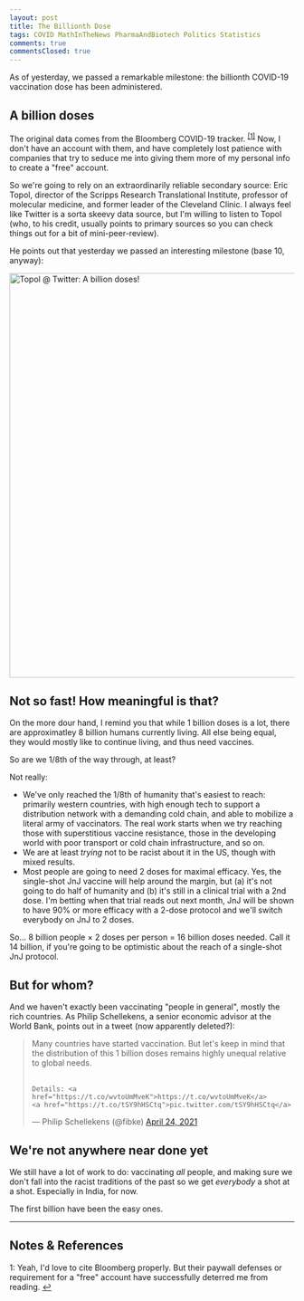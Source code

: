 ```yaml
---
layout: post
title: The Billionth Dose
tags: COVID MathInTheNews PharmaAndBiotech Politics Statistics
comments: true
commentsClosed: true
---
```


As of yesterday, we passed a remarkable milestone: the billionth COVID-19 vaccination dose
has been administered.  


## A billion doses  

The original data comes from the Bloomberg COVID-19 tracker. <sup id="fn1a">[[1]](#fn1)</sup>
Now, I don't have an account with them, and have completely lost patience with companies that
try to seduce me into giving them more of my personal info to create a "free" account.  

So we're going to rely on an extraordinarily reliable secondary source: Eric Topol,
director of the Scripps Research Translational Institute, professor of molecular medicine,
and former leader of the Cleveland Clinic.  I always feel like Twitter is a sorta skeevy
data source, but I'm willing to listen to Topol (who, to his credit, usually points to primary
sources so you can check things out for a bit of mini-peer-review).  

He points out that yesterday we passed an interesting milestone (base 10, anyway):  

<a href="https://twitter.com/EricTopol/status/1386002974422433795">
  <img src="{{ site.baseurl }}/images/2021-04-24-billionth-dose-twitter-1.jpg" width="550" height="715" alt="Topol @ Twitter: A billion doses!" title="Topol @ Twitter: A billion doses!">
</a>

## Not so fast!  How meaningful is that?  

On the more dour hand, I remind you that while 1 billion doses is a lot, there are
approximatley 8 billion humans currently living.  All else being equal, they would mostly
like to continue living, and thus need vaccines.  

So are we 1/8th of the way through, at least?  

Not really:  
- We've only reached the 1/8th of humanity that's easiest to reach: primarily western
  countries, with high enough tech to support a distribution network with a demanding cold
  chain, and able to mobilize a literal army of vaccinators.  The real work starts when we
  try reaching those with superstitious vaccine resistance, those in the developing world
  with poor transport or cold chain infrastructure, and so on.  
- We are at least _trying_ not to be racist about it in the US, though with mixed
  results.  
- Most people are going to need 2 doses for maximal efficacy.  Yes, the single-shot JnJ
  vaccine will help around the margin, but (a) it's not going to do half of humanity and
  (b) it's still in a clinical trial with a 2nd dose.  I'm betting when that trial reads
  out next month, JnJ will be shown to have 90% or more efficacy with a 2-dose protocol
  and we'll switch everybody on JnJ to 2 doses.  
  
So&hellip; 8 billion people $\times$ 2 doses per person = 16 billion doses needed.  Call
it 14 billion, if you're going to be optimistic about the reach of a single-shot JnJ
protocol.  


## But for whom?  

And we haven't exactly been vaccinating "people in general", mostly the rich countries.
As Philip Schellekens, a senior economic advisor at the World Bank, points out in a
tweet (now apparently deleted?):  

<blockquote>
  <p>
    Many countries have started vaccination. But let's keep in mind that the distribution
    of this 1 billion doses remains highly unequal relative to global needs. <br><br>
	
    Details: <a href="https://t.co/wvtoUmMveK">https://t.co/wvtoUmMveK</a> 
    <a href="https://t.co/tSY9hHSCtq">pic.twitter.com/tSY9hHSCtq</a>
  </p>
  &mdash; Philip Schellekens (@fibke) <a href="https://twitter.com/fibke/status/1385963041863442436">April 24, 2021</a>
</blockquote>


## We're not anywhere near done yet  

We still have a lot of work to do: vaccinating _all_ people, and making sure we don't fall into
the racist traditions of the past so we get _everybody_ a shot at a shot.  Especially in
India, for now.  

The first billion have been the easy ones.  

---

## Notes &amp; References  

<!--
<sup id="fn1a">[[1]](#fn1)</sup>
<a id="fn1">1</a>: [↩](#fn1a)  
-->

<a id="fn1">1</a>: Yeah, I'd love to cite Bloomberg properly.  But their paywall defenses or
requirement for a "free" account have successfully deterred me from reading.  [↩](#fn1a)  
